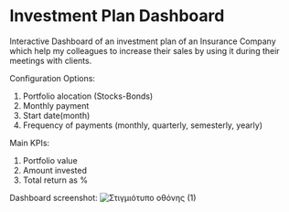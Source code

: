 # Investment Plan Dashboard
Interactive Dashboard of an investment plan of an Insurance Company 
which help my colleagues to increase their sales by using it during their meetings with clients.

Configuration Options:
1. Portfolio alocation (Stocks-Bonds)
2. Monthly payment
3. Start date(month)
4. Frequency of payments (monthly, quarterly, semesterly, yearly)

Main KPIs:
1. Portfolio value
2. Amount invested
3. Total return as %

Dashboard screenshot:
![Στιγμιότυπο οθόνης (1)](https://user-images.githubusercontent.com/90036187/171159954-eeb2b6ad-48ef-4f59-82cf-87ed8de06cbb.png)
